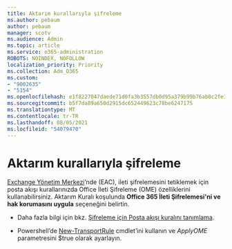 ```yaml
---
title: Aktarım kurallarıyla şifreleme
ms.author: pebaum
author: pebaum
manager: scotv
ms.audience: Admin
ms.topic: article
ms.service: o365-administration
ROBOTS: NOINDEX, NOFOLLOW
localization_priority: Priority
ms.collection: Adm_O365
ms.custom:
- "9002635"
- "5154"
ms.openlocfilehash: e1f8227047daede71d0fa3b3557db0d95a379b99b76ab0c2fe1d6ed8cc213d4a
ms.sourcegitcommit: b5f7da89a650d2915dc652449623c78be6247175
ms.translationtype: MT
ms.contentlocale: tr-TR
ms.lasthandoff: 08/05/2021
ms.locfileid: "54079470"
---
```

# <a name="encryption-with-transport-rules"></a>Aktarım kurallarıyla şifreleme

[Exchange Yönetim Merkezi](https://go.microsoft.com/fwlink/p/?linkid=834822)’nde (EAC), ileti şifrelemesini tetiklemek için posta akışı kurallarınızda Office İleti Şifreleme (OME) özelliklerini kullanabilirsiniz. Aktarım Kuralı koşulunda **Office 365 İleti Şifrelemesi'ni ve hak korumasını uygula** seçeneğini belirtin.

- Daha fazla bilgi için bkz. [Şifreleme için Posta akışı kuralını tanımlama](https://docs.microsoft.com/microsoft-365/compliance/define-mail-flow-rules-to-encrypt-email).

- Powershell’de [New-TransportRule](https://docs.microsoft.com/microsoft-365/compliance/define-mail-flow-rules-to-encrypt-email?view=o365-worldwide#use-exchange-online-powershell-to-create-a-mail-flow-rule-for-encrypting-email-messages-without-the-new-ome-capabilities) cmdlet’ini kullanın ve *ApplyOME* parametresini $true olarak ayarlayın.
